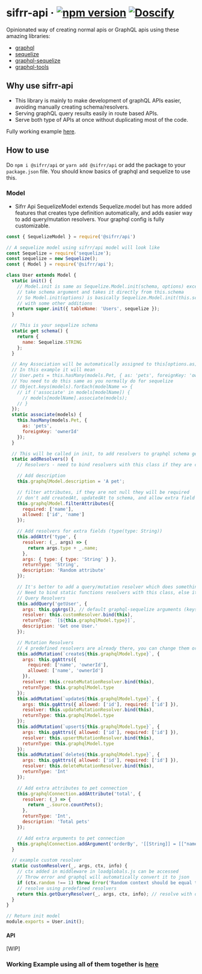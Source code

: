 # sifrr-api · [![npm version](https://img.shields.io/npm/v/@sifrr/api.svg)](https://www.npmjs.com/package/@sifrr/api) [![Doscify](https://img.shields.io/badge/API%20docs-Docsify-red.svg)](https://sifrr.github.io/sifrr/#/./packages/server/sifrr-api/)

Opinionated way of creating normal apis or GraphQL apis using these amazing libraries:

- [graphql](https://github.com/graphql/graphql-js)
- [sequelize](https://github.com/sequelize/sequelize)
- [graphql-sequelize](https://github.com/mickhansen/graphql-sequelize)
- [graphql-tools](https://github.com/apollographql/graphql-tools)

## Why use sifrr-api

- This library is mainly to make development of graphQL APIs easier, avoiding manually creating schema/resolvers.
- Serving graphQL query results easily in route based APIs.
- Serve both type of APIs at once without duplicating most of the code.

Fully working example [here](https://github.com/sifrr/sifrr-api-demo).

## How to use

Do `npm i @sifrr/api` or `yarn add @sifrr/api` or add the package to your `package.json` file.
You should know basics of graphql and sequelize to use this.

### Model

- Sifrr Api SequelizeModel extends Sequelize.model but has more added features that creates type definition automatically, and adds easier way to add query/mutation resolvers. Your graphql config is fully customizable.

```js
const { SequelizeModel } = require('@sifrr/api')

// A sequelize model using sifrr/api model will look like
const Sequelize = require('sequelize');
const sequelize = new Sequelize();
const { Model } = require('@sifrr/api');

class User extends Model {
  static init() {
    // Model.init is same as Sequelize.Model.init(schema, options) except it doesn't
    // take schema argument and takes it directly from this.schema
    // So Model.init(options) is basically Sequelize.Model.init(this.schema, options) under the hood
    // with some other additions
    return super.init({ tableName: 'Users', sequelize });
  }

  // This is your sequelize schema
  static get schema() {
    return {
      name: Sequelize.STRING
    };
  }

  // Any Association will be automatically assigned to this[options.as]
  // In this example it will mean
  // User.pets = this.hasMany(models.Pet, { as: 'pets', foreignKey: 'ownerId' });
  // You need to do this same as you normally do for sequelize
  // Object.keys(models).forEach(modelName => {
    // if ('associate' in models[modelName]) {
      // models[modelName].associate(models);
    // }
  });
  static associate(models) {
    this.hasMany(models.Pet, {
      as: 'pets',
      foreignKey: 'ownerId'
    });
  }

  // This will be called in init, to add resolvers to graphql schema generated
  static addResolvers() {
    // Resolvers - need to bind resolvers with this class if they are class function, else it won't work

    // Add description
    this.graphqlModel.description = 'A pet';

    // filter attributes, if they are not null they will be required
    // don't add createdAt, updatedAt to schema, and allow extra field 'type'
    this.graphqlModel.filterAttributes({
      required: ['name'],
      allowed: ['id', 'name']
    });

    // Add resolvers for extra fields (type(type: String))
    this.addAttr('type', {
      resolver: (_, args) => {
        return args.type + _.name;
      },
      args: { type: { type: 'String' } },
      returnType: 'String',
      description: 'Random attribute'
    });

    // It's better to add a query/mutation resolver which does something before and then calls predefined resolvers. like customResolver
    // Need to bind static functions resolvers with this class, else it won't work
    // Query Resolvers
    this.addQuery('getUser', {
      args: this.gqArgs(), // default graphql-sequelize arguments (keys, limit, order, where, etc.)
      resolver: this.customResolver.bind(this),
      returnType: `[${this.graphqlModel.type}]`,
      description: 'Get one User.'
    });

    // Mutation Resolvers
    // 4 predefined resolvers are already there, you can change them or add new, etc.
    this.addMutation(`create${this.graphqlModel.type}`, {
      args: this.gqAttrs({
        required: ['name', 'ownerId'],
        allowed: ['name', 'ownerId']
      }),
      resolver: this.createMutationResolver.bind(this),
      returnType: this.graphqlModel.type
    });
    this.addMutation(`update${this.graphqlModel.type}`, {
      args: this.gqAttrs({ allowed: ['id'], required: ['id'] }),
      resolver: this.updateMutationResolver.bind(this),
      returnType: this.graphqlModel.type
    });
    this.addMutation(`upsert${this.graphqlModel.type}`, {
      args: this.gqAttrs({ allowed: ['id'], required: ['id'] }),
      resolver: this.upsertMutationResolver.bind(this),
      returnType: this.graphqlModel.type
    });
    this.addMutation(`delete${this.graphqlModel.type}`, {
      args: this.gqAttrs({ allowed: ['id'], required: ['id'] }),
      resolver: this.deleteMutationResolver.bind(this),
      returnType: 'Int'
    });

    // Add extra attributes to pet connection
    this.graphqlConnection.addAttribute('total', {
      resolver: (_) => {
        return _.source.countPets();
      },
      returnType: 'Int',
      description: 'Total pets'
    });

    // Add extra arguments to pet connection
    this.graphqlConnection.addArgument('orderBy', '[[String]] = [["name", "ASC"]]');
  }

  // example custom resolver
  static customResolver(_, args, ctx, info) {
    // ctx added in middleware in loadglobals.js can be accessed
    // Throw error and graphql will automatically convert it to json
    if (ctx.random !== 1) throw Error('Random context should be equal to 1');
    // resolve using predefined resolvers
    return this.getQueryResolver(_, args, ctx, info); // resolve with default queryResolver
  }
}

// Return init model
module.exports = User.init();
```

#### API

[WIP]

### Working Example using all of them together is [here](./test/public)
